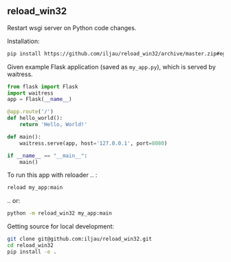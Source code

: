 reload_win32
-----------------------------

Restart wsgi server on Python code changes.

Installation:
```bash
pip install https://github.com/iljau/reload_win32/archive/master.zip#egg=reload_win32
```

Given example Flask application (saved as `my_app.py`), which is served by waitress.

```python
from flask import Flask
import waitress
app = Flask(__name__)

@app.route('/')
def hello_world():
    return 'Hello, World!'

def main():
    waitress.serve(app, host='127.0.0.1', port=8080)

if __name__ == "__main__":
    main()
```

To run this app with reloader .. :

```bash
reload my_app:main
```

.. or:
```bash
python -m reload_win32 my_app:main
```

Getting source for local development:
```bash
git clone git@github.com:iljau/reload_win32.git
cd reload_win32
pip install -e .
```